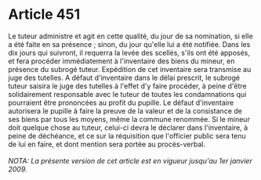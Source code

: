 # Article 451

Le tuteur administre et agit en cette qualité, du jour de sa nomination, si elle a été faite en sa présence ; sinon, du jour qu'elle lui a été notifiée.   Dans les dix jours qui suivront, il requerra la levée des scellés, s'ils ont été apposés, et fera procéder immédiatement à l'inventaire des biens du mineur, en présence du subrogé tuteur. Expédition de cet inventaire sera transmise au juge des tutelles.   A défaut d'inventaire dans le délai prescrit, le subrogé tuteur saisira le juge des tutelles à l'effet d'y faire procéder, à peine d'être solidairement responsable avec le tuteur de toutes les condamnations qui pourraient être prononcées au profit du pupille. Le défaut d'inventaire autorisera le pupille à faire la preuve de la valeur et de la consistance de ses biens par tous les moyens, même la commune renommée.   Si le mineur doit quelque chose au tuteur, celui-ci devra le déclarer dans l'inventaire, à peine de déchéance, et ce sur la réquisition que l'officier public sera tenu de lui en faire, et dont mention sera portée au procès-verbal.<br/><br/><i>NOTA:  La présente version de cet article est en vigueur jusqu'au 1er janvier 2009.</i>